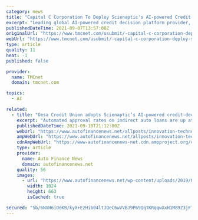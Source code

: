 ```yaml
---
category: news
title: "Capital C Corporation To Deploy Scienaptic's AI-powered Credit Decisioning Platform"
excerpt: "Leading global AI-powered credit decision platform provider, Scienaptic AI announced that Capital C Corporation has selected its AI-powered platform, enabling Capital C Corporation, in tandem with its in-house proprietary scoring algorithms,"
publishedDateTime: 2021-09-07T13:57:00Z
originalUrl: "https://www.tmcnet.com/usubmit/-capital-c-corporation-deploy-scienaptics-ai-powered-credit-/2021/09/07/9443890.htm"
webUrl: "https://www.tmcnet.com/usubmit/-capital-c-corporation-deploy-scienaptics-ai-powered-credit-/2021/09/07/9443890.htm"
type: article
quality: 11
heat: -1
published: false

provider:
  name: TMCnet
  domain: tmcnet.com

topics:
  - AI

related:
  - title: "Gesa Credit Union adopts Scienaptic’s AI-powered credit-decisioning platform"
    excerpt: "Automated approval rates on indirect auto loans are up at Gesa Credit Union after the $4 billion financial institution last month implemented fintech Scienaptic’s credit-decisioning technology, which is driven by artificial intelligence (AI)."
    publishedDateTime: 2021-09-10T21:12:00Z
    webUrl: "https://www.autofinancenews.net/allposts/innovation-technology/gesa-credit-union-adopts-scienaptics-ai-powered-credit-decisioning-platform/"
    ampWebUrl: "https://www.autofinancenews.net/allposts/innovation-technology/gesa-credit-union-adopts-scienaptics-ai-powered-credit-decisioning-platform/amp/"
    cdnAmpWebUrl: "https://www-autofinancenews-net.cdn.ampproject.org/c/s/www.autofinancenews.net/allposts/innovation-technology/gesa-credit-union-adopts-scienaptics-ai-powered-credit-decisioning-platform/amp/"
    type: article
    provider:
      name: Auto Finance News
      domain: autofinancenews.net
    quality: 56
    images:
      - url: "https://www.autofinancenews.net/wp-content/uploads/2019/03/canstockphoto2661715-1024x663.jpg"
        width: 1024
        height: 663
        isCached: true

secured: "Sb/6NVH6iOeKB/kyX+EzHib04ltJQeC6wVVBJ9P69QqTKRqqwXxH1M89Z3jFTjWEceAWwLU3bv2jc3WgPxwnKEnMwI61RyCnAg5hBKHbRqu7I4sh7fDpDeTtoa0UvIo6/Y/CmroTeHMh8g2C2QPV0AoQhjcvhEBL4W2eTBidDaF+VJ/DOewJZN41aRfy52ArNvCDcTOuwh1UNAcaTTXDmWk/7Xq72sYPQrlz3dEtPuZuAnkpRWXD+9DWS0DzGbWlr/gumJlf4GauZ3/wJeMXSMsjnLZSpo5HdB8bDqK7IccGrpRU/Y4WVNa9k5AB6Xz0PbtP0kSEm2WI/X+pQCJstOBY6x8ip56/2T9nBGS+1s0=;zyiIbvjHtJEPJaV2jCdzAQ=="
---
```


